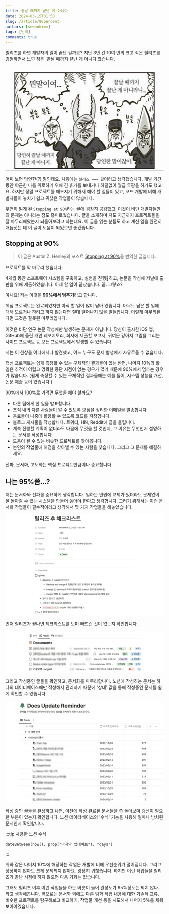 ```yaml
---
title: 끝날 때까지 끝난 게 아니다
date: 2024-03-15T01:50
slug: /article/90percent
authors: [sewonkimm]
tags: [번역]
comments: true
---
```


릴리즈를 하면 개발자의 일이 끝난 걸까요? 지난 3년 간 10여 번의 크고 작은 릴리즈를 경험하면서 느낀 점은 '끝날 때까지 끝난 게 아니다'였습니다.

![끝날 때까지 끝난 게 아니다](./end.jpg)

어찌 보면 당연한(?) 말인데요. 처음에는 `릴리즈 === 끝`이라고 생각했습니다. 개발 기간 동안 야근한 나를 위로하기 위해 긴 휴가를 보내거나 하릴없이 월급 루팡을 하기도 했고요. 하지만 정말 프로젝트를 매조지기 위해서 해야 할 일들이 있고, 코드 개발에 비해 개발자들이 놓치기 쉽고 귀찮은 작업들이 많습니다.

우연히 읽게 된 `Stopping at 90%`라는 글에 굉장히 공감했고, 이것이 비단 개발자들만의 문제는 아니라는 점도 흥미로웠습니다. 글을 소개하며 저도 지금까지 프로젝트들을 잘 마무리해왔는지 되돌아보려고 하는데요. 이 글을 읽는 분들도 하고 계신 일을 완전히 매듭짓는 데 이 글이 도움이 되었으면 좋겠습니다.

<!--truncate-->

## Stopping at 90%

> 이 글은 Austin Z. Henley의 포스트 [Stopping at 90%](https://austinhenley.com/blog/90percent.html)을 번역한 글입니다.

프로젝트를 막 마무리 했습니다.

4개월 동안 소프트웨어 시스템을 구축하고, 실험을 진행하고, 논문을 작성해 저널에 출판을 위해 제출하였습니다. 이제 할 일이 끝났습니다. 끝. 그렇죠?

아니요! 저는 이것을 **90%에서 멈추기**라고 합니다.

핵심 프로젝트는 완료되었지만 아직 할 일이 많이 남아 있습니다. 아무도 남은 할 일에 대해 모르거나 하려고 하지 않는다면 절대 일어나지 않을 일들입니다. 이렇게 마무리된다면 그것은 잘못된 마무리입니다.

이것은 비단 연구 논문 작성에만 발생하는 문제가 아닙니다. 당신이 출시한 iOS 앱, GitHub에 올린 개인 레포지토리, 회사에 제출할 보고서, 귀여운 강아지 그림을 그리는 사이드 프로젝트 등 모든 프로젝트에서 발생할 수 있습니다.

저는 이 현상을 어디에서나 발견했고, 어느 누구도 문제 발생에서 자유로울 수 없습니다.

핵심 프로젝트는 쉽게 측정할 수 있는 구체적인 결과물이 있는 반면, 나머지 10%의 할 일은 추적이 어렵고 명확한 중단 지점이 없는 경우가 많기 때문에 90%에서 멈추는 경우가 많습니다. (쉽게 측정할 수 있는 구체적인 결과물에는 예를 들어, 시스템 성능을 개선, 논문 제출 등이 있습니다.)

90%에서 100%로 가려면 무엇을 해야 할까요?

- 다른 팀에게 한 일을 발표합니다.
- 조직 내의 다른 사람들이 알 수 있도록 요점을 정리한 이메일을 발송합니다.
- 동료들이 나중에 활용할 수 있도록 코드를 저장합니다.
- 블로그 게시물을 작성합니다. 트위터, HN, Reddit에 글을 올립니다.
- 계속 진행할 계획이 없더라도 다음에 무엇을 할 것인지, 그 이유는 무엇인지 설명하는 문서를 작성합니다.
- 도움이 될 수 있는 비슷한 프로젝트를 찾아봅니다.
- 본인의 작업물에 허점을 찾아낼 수 있는 사람을 찾습니다. 그리고 그 문제를 해결하세요.

전파, 문서화, 고도화는 핵심 프로젝트만큼이나 중요합니다.

## 나는 95%쯤...?

저는 문서화와 전파를 중요하게 생각합니다. 일하는 인원에 교체가 있더라도 문제없이 잘 돌아갈 수 있는 시스템을 만들어 놓아야 한다고 생각합니다. 그러기 위해서는 이런 문서화 작업들이 필수적이라고 생각해서 몇 가지 작업들을 해놓았습니다.

![체크 리스트](./checkList.png)

먼저 릴리즈가 끝나면 체크리스트를 보며 빠뜨린 것이 없는지 확인합니다.

![작성중 문서 체크](./ingList.jpg)

그리고 작성중인 글들을 확인하고, 문서화를 마무리합니다. 노션에 작성하는 문서는 하나의 데이터베이스에만 작성해서 관리하기 때문에 '상태' 값을 통해 작성중인 문서를 쉽게 확인할 수 있습니다.

![리마인더](./updateList.jpg)

작성 중인 글들을 완성하고 나면, 이전에 작성 완료된 문서들을 쭉 돌아보며 갱신이 필요한 부분이 있는지 확인합니다. 노션 데이터베이스의 '수식' 기능을 사용해 얼마나 방치된 문서인지 확인합니다.

:::tip 사용한 노션 수식

```
dateBetween(now(), prop("마지막 업데이트"), "days")
```

:::

위와 같은 나머지 10%에 해당하는 작업은 개발에 비해 우선순위가 떨어집니다. 그리고 당장하지 않아도 크게 문제되지 않아요. 굉장히 귀찮습니다. 하지만 이런 작업들을 릴리즈가 끝난 시점에 하지 않으면 다음 기회는 없습니다.

그래도 릴리즈 이후 이런 작업들을 하는 버릇이 들어 완성도가 95%정도는 되지 않나...라고 생각해봅니다. 앞으로는 문서화 외에도 다른 팀과 작업 내용에 대한 기술적 교류, 비슷한 프로젝트를 탐구해보고 비교하기, 작업물 개선 등을 시도해서 나머지 5%를 채워보아야겠습니다.
